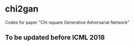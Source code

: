 # chi2gan
Codes for paper "Chi-square Generative Adversarial Network"


## To be updated before ICML 2018
